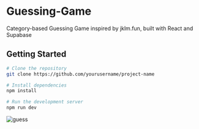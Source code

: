 # Guessing-Game

Category-based Guessing Game inspired by jklm.fun, built with React and Supabase


## Getting Started
```bash
# Clone the repository
git clone https://github.com/yourusername/project-name

# Install dependencies
npm install

# Run the development server
npm run dev

```
![guess](https://github.com/user-attachments/assets/376d3811-5170-442a-8156-6be641c983cc)
